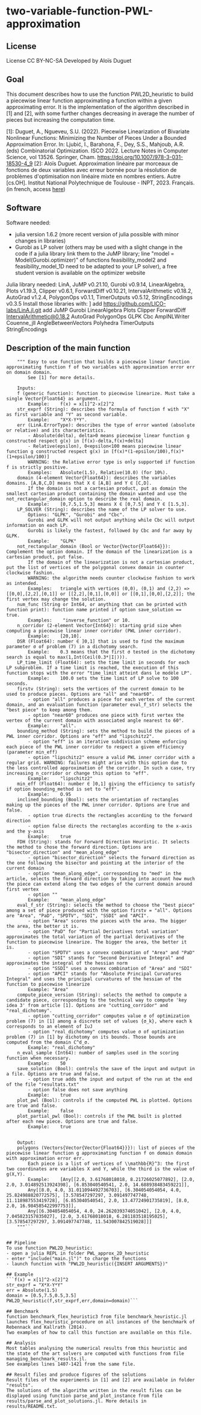 # two-variable-function-PWL-approximation

## License
License CC BY-NC-SA
Developed by Aloïs Duguet

## Goal
This document describes how to use the function PWL2D_heuristic to build a piecewise linear function approximating a function within a given approximating error.
It is the implementation of the algorithm described in [1] and [2], with some further changes decreasing in average the number of pieces but increasing the computation time.

[1]: Duguet, A., Ngueveu, S.U. (2022). Piecewise Linearization of Bivariate Nonlinear Functions: Minimizing the Number of Pieces Under a Bounded Approximation Error. In: Ljubić, I., Barahona, F., Dey, S.S., Mahjoub, A.R. (eds) Combinatorial Optimization. ISCO 2022. Lecture Notes in Computer Science, vol 13526. Springer, Cham. https://doi.org/10.1007/978-3-031-18530-4_9
[2]: Aloïs Duguet. Approximation linéaire par morceaux de fonctions de deux variables avec erreur bornée pour la résolution de problèmes d'optimisation non linéaire mixte en nombres entiers. Autre [cs.OH]. Institut National Polytechnique de Toulouse - INPT, 2023. Français. (in french, access [here](https://theses.hal.science/tel-04474172))

## Software
Software needed:
- julia version 1.6.2 (more recent version of julia possible with minor changes in libraries)
- Gurobi as LP solver (others may be used with a slight change in the code if a julia library link them to the JuMP library; line "model = Model(Gurobi.optimizer)" of functions feasibility_model2 and feasibility_model_1D need to be adapted to your LP solver), a free student version is available on the optimizer website

Julia library needed:
LinA, JuMP v0.21.10, Gurobi v0.9.14, LinearAlgebra, Plots v1.19.3, Clipper v0.6.1, ForwardDiff v0.10.21, IntervalArithmetic v0.18.2, AutoGrad v1.2.4, PolygonOps v0.1.1, TimerOutputs v0.5.12, StringEncodings v0.3.5
Install those libraries with:
]
add https://github.com/LICO-labs/LinA.jl.git
add JuMP Gurobi LinearAlgebra Plots Clipper ForwardDiff IntervalArithmetic@0.18.2 AutoGrad PolygonOps GLPK Cbc AmplNLWriter Couenne_jll AngleBetweenVectors Polyhedra TimerOutputs StringEncodings


## Description of the main function
```function PWL2D_heuristic(f, str_exprf, err, domain; LP_SOLVER = "GLPK", not_rectangular_domain = false, num_func = "UNK", n_corridor = [1,1], DSR = 0.0625, LP_time_limit = 3600.0, firstv = "all", bounding_method = "eff", min_eff = 0.95, inclined_bounding = true, FDH = "mean_along_edge", eval_f_str = "PDTV", n_eval_sample = 200, save_solution = false, plot_pwl = false, plot_partial_pwl = false)
    """ Easy to use function that builds a piecewise linear function approximating function f of two variables with approximation error err on domain domain.
        See [1] for more details.

    Inputs:
    f (generic function): function to piecewise linearize. Must take a single Vector{Float64} as argument.
        Example:    f(x) = x[1]^2-x[2]^2
    str_exprf (String): describes the formula of function f with "X" as first variable and "Y" as second variable.
        Example:    "X*X-Y*Y".
    err (LinA.ErrorType): describes the type of error wanted (absolute or relative) and its characteristics.
    	- Absolute(delta), delta>0 means piecewise linear function g constructed respect g(x) in [f(x)-delta,f(x)+delta]
    	- Relative(epsilon), 0<epsilon<100 means piecewise linear function g constructed respect g(x) in [f(x)*(1-epsilon/100),f(x)*(1+epsilon/100)]
    	WARNING: the Relative error type is only supported if function f is strictly positive.
        Examples:   Absolute(1.5), Relative(10.0) (for 10%).
    domain (4-element Vector{Float64}): describes the variables domains. [A,B,C,D] means that X ∈ [A,B] and Y ∈ [C,D].
        If the domain is not a cartesian product, put as domain the smallest cartesian product containing the domain wanted and use the not_rectangular_domain option to describe the real domain.
        Example:    [0,7.5,1.5,3] means X ∈ [0,7.5] and Y ∈ [1.5,3].
    LP_SOLVER (String): describes the name of the LP solver to use.
        Options: "GLPK", "Gurobi" and "Cbc".
        Gurobi and GLPK will not output anything while Cbc will output information on each LP.
        Gurobi is likely the fastest, followed by Cbc and far away by GLPK.
        Example:    "GLPK"
    not_rectangular_domain (Bool or Vector{Vector{Float64}}): Complement the option domain. If the domain of the linearization is a cartesian product, put false.
        If the domain of the linearization is not a cartesian product, put the list of vertices of the polygonal convex domain in counter clockwise fashion.
        WARNING: the algorithm needs counter clockwise fashion to work as intended.
        Examples:   triangle with vertices (0,0), (0,1) and (2,2) => [[0,0],[2,2],[0,1]] or [[2,2],[0,1],[0,0]] or [[0,1],[0,0],[2,2]]; the first vertex may change the solution.
    num_func (String or Int64, or anything that can be printed with function print): function name printed if option save_solution == true.
        Examples:    "inverse_function" or 10.
    n_corridor (2-element Vector{Int64}): starting grid size when computing a piecewise linear inner corridor (PWL inner corridor).
        Example:    [20,10].
    DSR (Float64): number ∈ ]0,1] that is used to find the maximum parameter σ of problem (7) in a dichotomy search.
        Example:    0.3 means that the first σ tested in the dichotomy search is equal to max(1,Int(Ceil(0.3*|I|))).
    LP_time_limit (Float64): sets the time limit in seconds for each LP subproblem. If a time limit is reached, the execution of this function stops with the error "time_limit atteint dans le modèle LP".
        Example:    100.0 sets the time limit of LP solve to 100 seconds.
    firstv (String): sets the vertices of the current domain to be used to produce pieces. Options are "all" and "near60".
        - option "all" produces a piece for each vertex of the current domain, and an evaluation function (parameter eval_f_str) selects the "best piece" to keep among them.
        - option "near60" produces one piece with first vertex the vertex of the current domain with associated angle nearest to 60°.
        Example:    "all".
    bounding_method (String): sets the method to build the pieces of a PWL inner corridor. Options are "eff" and "lipschitz2".
        - option "eff" is an iterative subdivision scheme enforcing each piece of the PWL inner corridor to respect a given efficiency (parameter min_eff)
        - option "lipschitz2" ensure a valid PWL inner corridor with a regular grid. WARNING: failures might arise with this option due to the less controlled approximation of the corridor. In such a case, try increasing n_corridor or change this option to "eff".
        Example:    "lipschitz2"
    min_eff (Float64): number ∈ ]0,1] giving the efficiency to satisfy if option bounding_method is set to "eff".
        Example:    O.95
    inclined_bounding (Bool): sets the orientation of rectangles making up the pieces of the PWL inner corridor. Options are true and false.
        - option true directs the rectangles according to the forward direction
        - option false directs the rectangles according to the x-axis and the y-axis
        Example:    true
    FDH (String): stands for Forward Direction Heuristic. It selects the method to chose the forward direction. Options are "bisector_direction" and "mean_along_edge"
        - option "bisector_direction" selects the forward direction as the one following the bisector and pointing at the interior of the current domain
        - option "mean_along_edge", corresponding to "med" in the article, selects the forward direction by taking into account how much the piece can extend along the two edges of the current domain around first vertex
        - option ""
        Example:    "mean_along_edge"
    eval_f_str (String): selects the method to choose the "best piece" among a set of piece produced with the option firstv = "all". Options are "Area", "PaD", "SPDTV", "SDI", "SSDI" and "APCI".
        - option "Area" scores the pieces with the area. The bigger the area, the better it is.
        - option "PaD" for "Partial Derivatives total variation" approximates the total variation of the partial derivatives of the function to piecewise linearize. The bigger the area, the better it is.
        - option "SPDTV" uses a convex combination of "Area" and "PaD"
        - option "SDI" stands for "Second Derivative Integral" and approximates the integral of the hessian norm
        - option "SSDI" uses a convex combination of "Area" and "SDI"
        - option "APCI" stands for "Absolute Principal Curvatures Integral" and uses the principal curvatures of the hessian of the function to piecewise linearize
        Example: "Area"
    compute_piece_version (String): selects the method to compute a candidate piece, corresponding to the technical way to compute 'key idea 3' from article [1]. Options are "cutting_corridor" and "real_dichotomy". 
        - option "cutting_corridor" computes value σ of optimization problem (7) in [1] among a discrete set of values {σ_k}, where each k corresponds to an element of I∪J
        - option "real_dichotomy" computes value σ of optimization problem (7) in [1] by dichotomy on its bounds. Those bounds are computed from the domain C^d_σ.
        Example: "real_dichotomy"
    n_eval_sample (Int64): number of samples used in the scoring function when necessary.
        Example:    50
    save_solution (Bool): controls the save of the input and output in a file. Options are true and false.
        - option true adds the input and output of the run at the end of the file "resultats.txt"
        - option false does not save anything
        Example:    true
    plot_pwl (Bool): controls if the computed PWL is plotted. Options are true and false.
        Example:    false
    plot_partial_pwl (Bool): controls if the PWL built is plotted after each new piece. Options are true and false.
        Example:    true


    Output:
    polygons (Vectors{Vector{Vector{Float64}}}): list of pieces of the piecewise linear function g approximating function f on domain domain with approximation error err.
        Each piece is a list of vertices of \\mathbb{R}^3: the first two coordinates are variables X and Y, while the third is the value of g(X,Y).
        Example:    [Any[[2.0, 3.61768018018, 8.21726025077892], [2.0, 2.0, 3.014892513924398], [6.853040540541, 2.0, 14.688938483459221]], 
        Any[[8.0, 4.0, 31.011094492736703], [6.304054054054, 4.0, 25.824988820772575], [3.578547297297, 3.091497747748, 11.118987553419728], [6.853040540541, 2.0, 13.47724901735819], [8.0, 2.0, 16.984585422997753]], 
        Any[[6.304054054054, 4.0, 24.262039374051042], [2.0, 4.0, 7.045823157835027], [2.0, 3.61768018018, 6.281183518195025], [3.578547297297, 3.091497747748, 11.543007842519028]]]
    """```


## Pipeline
To use function PWL2D_heuristic:
- open a julia REPL in folder PWL_approx_2D_heuristic
- enter "include("main.jl")" to charge the functions
- launch function with "PWL2D_heuristic({INSERT ARGUMENTS})"

## Example
```f(x) = x[1]^2-x[2]^2
str_exprf = "X*X-Y*Y"
err = Absolute(1.5)
domain = [0.5,7.5,0.5,3.5]
PWL2D_heuristic(f,str_exprf,err,domain=domain)```

## Benchmark
function benchmark_flex_heuristic3 from file benchmark_heuristic.jl launches flex_heuristic_procedure on all instances of the benchmark of Rebennack and Kallrath (2014).
Two examples of how to call this function are available on this file.

## Analysis
Most tables analysing the numerical results from this heuristic and the state of the art solvers are computed with functions from file managing_benchmark_results.jl.
See examples lines 1407-1421 from the same file.

## Result files and produce figures of the solutions
Result files of the experiments in [1] and [2] are available in folder "results".
The solutions of the algorithm written in the result files can be displayed using function parse_and_plot_instance from file results/parse_and_plot_solutions.jl. More details in results/README.txt.
